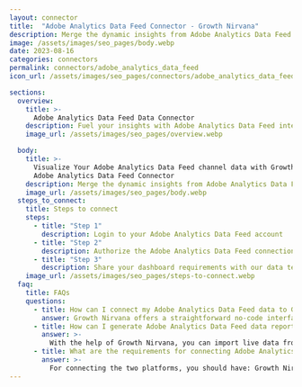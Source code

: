 ```yaml
---
layout: connector
title:  "Adobe Analytics Data Feed Connector - Growth Nirvana"
description: Merge the dynamic insights from Adobe Analytics Data Feed with Looker Studio, and supercharge your decision-making.
image: /assets/images/seo_pages/body.webp
date: 2023-08-16
categories: connectors
permalink: connectors/adobe_analytics_data_feed
icon_url: /assets/images/seo_pages/connectors/adobe_analytics_data_feed

sections:
  overview:
    title: >-
      Adobe Analytics Data Feed Data Connector
    description: Fuel your insights with Adobe Analytics Data Feed integration. Tap into the heartbeat of your digital presence by seamlessly streaming Adobe's real-time data directly into Looker Studio, empowering your strategies with instant, actionable intelligence.
    image_url: /assets/images/seo_pages/overview.webp

  body:
    title: >-
      Visualize Your Adobe Analytics Data Feed channel data with Growth Nirvana's
      Adobe Analytics Data Feed Connector
    description: Merge the dynamic insights from Adobe Analytics Data Feed with Looker Studio, and supercharge your decision-making.
    image_url: /assets/images/seo_pages/body.webp
  steps_to_connect:
    title: Steps to connect
    steps:
      - title: "Step 1"
        description: Login to your Adobe Analytics Data Feed account
      - title: "Step 2"
        description: Authorize the Adobe Analytics Data Feed connection to send data to Growth Nirvana
      - title: "Step 3"
        description: Share your dashboard requirements with our data team. We will build the report for you.
    image_url: /assets/images/seo_pages/steps-to-connect.webp
  faq:
    title: FAQs
    questions:
      - title: How can I connect my Adobe Analytics Data Feed data to Google Data Studio/Looker Studio?
        answer: Growth Nirvana offers a straightforward no-code interface to connect to Adobe Analytics Data Feed data sources.
      - title: How can I generate Adobe Analytics Data Feed data reports in Looker Studio?
        answer: >-
          With the help of Growth Nirvana, you can import live data from Adobe Analytics Data Feed into Looker Studio. These data can be viewed in charts, tables, and dashboards to generate branded reports that can be shared instantly.
      - title: What are the requirements for connecting Adobe Analytics Data Feed and Looker Studio?
        answer: >-
          For connecting the two platforms, you should have: Growth Nirvana Account and Adobe Analytics Data Feed Ads Account
---
```

